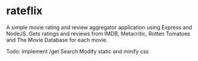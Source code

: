 # rateflix
A simple movie rating and review aggregator application using Express and NodeJS.
Gets ratings and reviews from IMDB, Metacritic, Rotten Tomatoes and The Movie Database for each movie.

Todo:
Implement /get Search
Modify static and minify css

